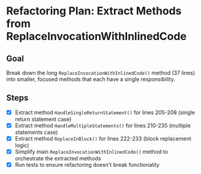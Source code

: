 # Refactoring Plan: Extract Methods from ReplaceInvocationWithInlinedCode

## Goal
Break down the long `ReplaceInvocationWithInlinedCode()` method (37 lines) into smaller, focused methods that each have a single responsibility.

## Steps

- [x] Extract method `HandleSingleReturnStatement()` for lines 205-208 (single return statement case)
- [x] Extract method `HandleMultipleStatements()` for lines 210-235 (multiple statements case)
- [x] Extract method `ReplaceInBlock()` for lines 222-233 (block replacement logic)
- [x] Simplify main `ReplaceInvocationWithInlinedCode()` method to orchestrate the extracted methods
- [x] Run tests to ensure refactoring doesn't break functionality
